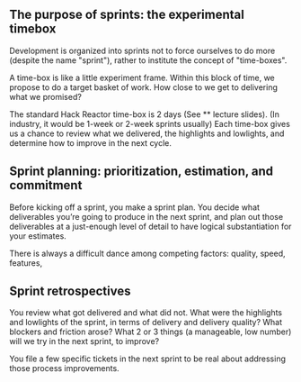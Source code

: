 ## The purpose of sprints: the experimental timebox

Development is organized into sprints not to force ourselves to do more (despite the name "sprint"), rather to institute the concept of "time-boxes". 

A time-box is like a little experiment frame. Within this block of time, we propose to do a target basket of work. How close to we get to delivering what we promised?
 
The standard Hack Reactor time-box is 2 days (See ** lecture slides). (In industry, it would be 1-week or 2-week sprints usually) Each time-box gives us a chance to review what we delivered, the highlights and lowlights, and determine how to improve in the next cycle.

## Sprint planning: prioritization, estimation, and commitment

Before kicking off a sprint, you make a sprint plan. You decide what deliverables you’re going to produce in the next sprint, and plan out those deliverables at a just-enough level of detail to have logical substantiation for your estimates. 

There is always a difficult dance among competing factors: quality, speed, features, 

## Sprint retrospectives

You review what got delivered and what did not. What were the highlights and lowlights of the sprint, in terms of delivery and delivery quality?  What blockers and friction arose? What 2 or 3 things (a manageable, low number) will we try in the next sprint, to improve?

You file a few specific tickets in the next sprint to be real about addressing those process improvements.
